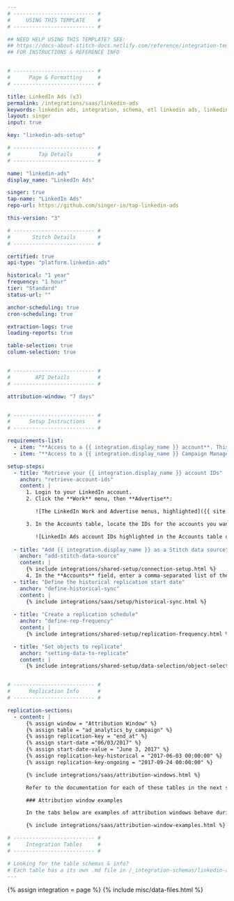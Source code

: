 ```yaml
---
# -------------------------- #
#     USING THIS TEMPLATE    #
# -------------------------- #

## NEED HELP USING THIS TEMPLATE? SEE:
## https://docs-about-stitch-docs.netlify.com/reference/integration-templates/saas/
## FOR INSTRUCTIONS & REFERENCE INFO


# -------------------------- #
#      Page & Formatting     #
# -------------------------- #

title: LinkedIn Ads (v3)
permalink: /integrations/saas/linkedin-ads
keywords: linkedin ads, integration, schema, etl linkedin ads, linkedin ads etl, linkedin ads schema, linkedin, 
layout: singer
input: true

key: "linkedin-ads-setup"

# -------------------------- #
#         Tap Details        #
# -------------------------- #

name: "linkedin-ads"
display_name: "LinkedIn Ads"

singer: true 
tap-name: "LinkedIn Ads"
repo-url: https://github.com/singer-io/tap-linkedin-ads

this-version: "3"

# -------------------------- #
#       Stitch Details       #
# -------------------------- #

certified: true
api-type: "platform.linkedin-ads"

historical: "1 year"
frequency: "1 hour"
tier: "Standard"
status-url: ""

anchor-scheduling: true
cron-scheduling: true

extraction-logs: true
loading-reports: true

table-selection: true
column-selection: true


# -------------------------- #
#        API Details         #
# -------------------------- #

attribution-window: "7 days"


# -------------------------- #
#      Setup Instructions    #
# -------------------------- #

requirements-list:
  - item: "**Access to a {{ integration.display_name }} account**. This is necessary to login to the Campaign Manager account."
  - item: "**Access to a {{ integration.display_name }} Campaign Manager account**. Verify that you have access to use the Ad accounts you want to replicate data from. This is necessary to connect to Stitch."

setup-steps:
  - title: "Retrieve your {{ integration.display_name }} account IDs"
    anchor: "retrieve-account-ids"
    content: |
      1. Login to your LinkedIn account.
      2. Click the **Work** menu, then **Advertise**:

         ![The LinkedIn Work and Advertise menus, highlighted]({{ site.baseurl }}/images/integrations/linkedin-ads-work-dropdown.png){:style="max-width: 400px"}

      3. In the Accounts table, locate the IDs for the accounts you want to replicate data from:

         ![LinkedIn Ads account IDs highlighted in the Accounts table of the Campaign Manager page.]({{ site.baseurl }}/images/integrations/linkedin-ads-account-ids.png){:style="max-width: 500px"}
      
  - title: "Add {{ integration.display_name }} as a Stitch data source"
    anchor: "add-stitch-data-source"
    content: |
      {% include integrations/shared-setup/connection-setup.html %}
      4. In the **Accounts** field, enter a comma-separated list of the account IDs of the campaign accounts you want to replicate data from. These will be the account IDs you retrieved in [Step 1](#retrieve-account-ids). For example: `503123456,503234567`, etc.
  - title: "Define the historical replication start date"
    anchor: "define-historical-sync"
    content: |
      {% include integrations/saas/setup/historical-sync.html %}
  
  - title: "Create a replication schedule"
    anchor: "define-rep-frequency"
    content: |
      {% include integrations/shared-setup/replication-frequency.html %}

  - title: "Set objects to replicate"
    anchor: "setting-data-to-replicate"
    content: |
      {% include integrations/shared-setup/data-selection/object-selection.html %}


# -------------------------- #
#      Replication Info      #
# -------------------------- #

replication-sections:
  - content: |
      {% assign window = "Attribution Window" %}
      {% assign table = "ad_analytics_by_campaign" %}
      {% assign replication-key = "end_at" %}
      {% assign start-date ="06/03/2017" %}
      {% assign start-date-value = "June 3, 2017" %}
      {% assign replication-key-historical = "2017-06-03 00:00:00" %}
      {% assign replication-key-ongoing = "2017-09-24 00:00:00" %}

      {% include integrations/saas/attribution-windows.html %}

      Refer to the documentation for each of these tables in the next section for more info.

      ### Attribution window examples

      In the tabs below are examples of attribution windows behave during historical (initial) and ongoing replication jobs.

      {% include integrations/saas/attribution-window-examples.html %}

# -------------------------- #
#     Integration Tables     #
# -------------------------- #

# Looking for the table schemas & info?
# Each table has a its own .md file in /_integration-schemas/linkedin-ads/v1
---
```

{% assign integration = page %}
{% include misc/data-files.html %}
